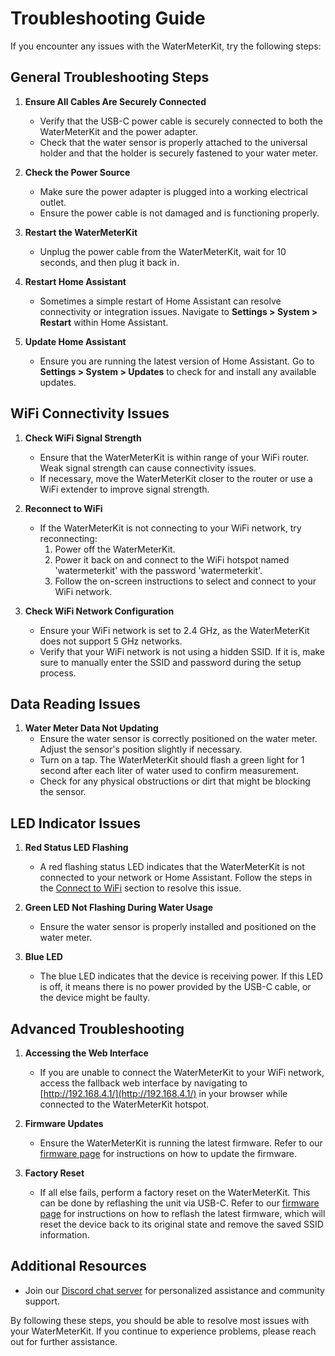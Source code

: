 # Troubleshooting Guide

If you encounter any issues with the WaterMeterKit, try the following steps:

## General Troubleshooting Steps

1. **Ensure All Cables Are Securely Connected**
   - Verify that the USB-C power cable is securely connected to both the WaterMeterKit and the power adapter.
   - Check that the water sensor is properly attached to the universal holder and that the holder is securely fastened to your water meter.

2. **Check the Power Source**
   - Make sure the power adapter is plugged into a working electrical outlet.
   - Ensure the power cable is not damaged and is functioning properly.

3. **Restart the WaterMeterKit**
   - Unplug the power cable from the WaterMeterKit, wait for 10 seconds, and then plug it back in.

4. **Restart Home Assistant**
   - Sometimes a simple restart of Home Assistant can resolve connectivity or integration issues. Navigate to **Settings > System > Restart** within Home Assistant.

5. **Update Home Assistant**
   - Ensure you are running the latest version of Home Assistant. Go to **Settings > System > Updates** to check for and install any available updates.

## WiFi Connectivity Issues

1. **Check WiFi Signal Strength**
   - Ensure that the WaterMeterKit is within range of your WiFi router. Weak signal strength can cause connectivity issues.
   - If necessary, move the WaterMeterKit closer to the router or use a WiFi extender to improve signal strength.

2. **Reconnect to WiFi**
   - If the WaterMeterKit is not connecting to your WiFi network, try reconnecting:
     1. Power off the WaterMeterKit.
     2. Power it back on and connect to the WiFi hotspot named 'watermeterkit' with the password 'watermeterkit'.
     3. Follow the on-screen instructions to select and connect to your WiFi network.

3. **Check WiFi Network Configuration**
   - Ensure your WiFi network is set to 2.4 GHz, as the WaterMeterKit does not support 5 GHz networks.
   - Verify that your WiFi network is not using a hidden SSID. If it is, make sure to manually enter the SSID and password during the setup process.

## Data Reading Issues

1. **Water Meter Data Not Updating**
   - Ensure the water sensor is correctly positioned on the water meter. Adjust the sensor's position slightly if necessary.
   - Turn on a tap. The WaterMeterKit should flash a green light for 1 second after each liter of water used to confirm measurement.
   - Check for any physical obstructions or dirt that might be blocking the sensor.

## LED Indicator Issues

1. **Red Status LED Flashing**
   - A red flashing status LED indicates that the WaterMeterKit is not connected to your network or Home Assistant. Follow the steps in the [Connect to WiFi](installation.md#step-4-connect-to-wifi) section to resolve this issue.

2. **Green LED Not Flashing During Water Usage**
   - Ensure the water sensor is properly installed and positioned on the water meter.

3. **Blue LED**
	- The blue LED indicates that the device is receiving power. If this LED is off, it means there is no power provided by the USB-C cable, or the device might be faulty.
## Advanced Troubleshooting

1. **Accessing the Web Interface**
   - If you are unable to connect the WaterMeterKit to your WiFi network, access the fallback web interface by navigating to [http://192.168.4.1/](http://192.168.4.1/) in your browser while connected to the WaterMeterKit hotspot.

2. **Firmware Updates**
   - Ensure the WaterMeterKit is running the latest firmware. Refer to our [firmware page](firmware) for instructions on how to update the firmware.

3. **Factory Reset**
   - If all else fails, perform a factory reset on the WaterMeterKit. This can be done by reflashing the unit via USB-C. Refer to our [firmware page](firmware) for instructions on how to reflash the latest firmware, which will reset the device back to its original state and remove the saved SSID information.

## Additional Resources

- Join our [Discord chat server](https://smarthomeshop.io/discord) for personalized assistance and community support.

By following these steps, you should be able to resolve most issues with your WaterMeterKit. If you continue to experience problems, please reach out for further assistance.